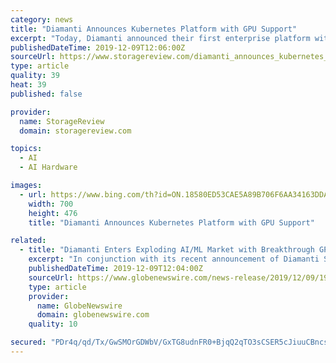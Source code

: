 ```yaml
---
category: news
title: "Diamanti Announces Kubernetes Platform with GPU Support"
excerpt: "Today, Diamanti announced their first enterprise platform with GPU support for running containerized workloads under Kubernetes. The new platform is targeted at the artificial intelligence and machine learning (AI\\ML) markets. Diamanti was founded in the early 2010s and provides open-source Kubernetes platforms. Despite having already been ..."
publishedDateTime: 2019-12-09T12:06:00Z
sourceUrl: https://www.storagereview.com/diamanti_announces_kubernetes_platform_with_gpu_support
type: article
quality: 39
heat: 39
published: false

provider:
  name: StorageReview
  domain: storagereview.com

topics:
  - AI
  - AI Hardware

images:
  - url: https://www.bing.com/th?id=ON.18580ED53CAE5A89B706F6AA34163DDA
    width: 700
    height: 476
    title: "Diamanti Announces Kubernetes Platform with GPU Support"

related:
  - title: "Diamanti Enters Exploding AI/ML Market with Breakthrough GPU Platform to Support Containerized Workloads on Kubernetes"
    excerpt: "In conjunction with its recent announcement of Diamanti Spektra, customers can now provide to their end users GPU capacity in cloud clusters for scaling AI/ML workloads on premises out to public clouds to accelerate model development and training."
    publishedDateTime: 2019-12-09T12:04:00Z
    sourceUrl: https://www.globenewswire.com/news-release/2019/12/09/1957786/0/en/Diamanti-Enters-Exploding-AI-ML-Market-with-Breakthrough-GPU-Platform-to-Support-Containerized-Workloads-on-Kubernetes.html
    type: article
    provider:
      name: GlobeNewswire
      domain: globenewswire.com
    quality: 10

secured: "PDr4q/qd/Tx/GwSMOrGDWbV/GxTG8udnFR0+BjqQ2qTO3sCSER5cJiuuCBncsQk6AZ+iYo8YjrqHOMPBeLBCPkULBVjYIyuAeg9QjeDP+wrFAV9bTbQc8IrvI5fEIQMbj06ZoyTR8bCAvBGj6szPjhN6FM6G264MJcd0uqBUvgAJua12F6hX+UFeCp1iSUq2wA3gEEtUCftZZQw5Vl4hPHWOe/Z5OBg4ta97D8ot2+wJzsq6RuVPmvRmL/IB8R6vhftOECpXucP0EpGbbZ+p2A==;wn3SPAjnmn+TKSoqTUvMbw=="
---
```



